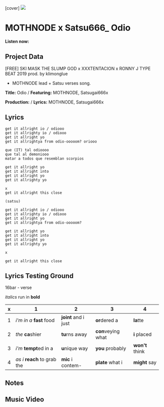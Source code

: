 [cover] ![](57175019_319474918741616_8502199518755923887_n.jpg)

# MOTHNODE x Satsu666_ Odio

**Listen now:** 

## Project Data

[FREE] SKI MASK THE SLUMP GOD x XXXTENTACION x RONNY J TYPE BEAT 2019  prod. by klimonglue

- MOTHNODE lead + Satsu verses song.

**Title:** Odio / **Featuring:** MOTHNODE, Satsugai666x

**Production:**  / **Lyrics:** MOTHNODE, Satsugai666x

## Lyrics

```
get it allright io / odiooo
get it allrighty io / odiooo
get it allright yo
get it allrightya from odio-ooooom? oriooo

que (IT) tal odioooo
que tal al demoniooo
matar a todos que resemblan scorpios

get it allright yo
get it allright into
get it allright yo
get it allrighty yo

x
get it allright this close

(satsu)

get it allright io / odiooo
get it allrighty io / odiooo
get it allright yo
get it allrightya from odio-ooooom?

get it allright yo
get it allright into
get it allright yo
get it allrighty yo

x

get it allright this close

```

## Lyrics Testing Ground

16bar - verse

*italics* run in
**bold**

| x | 1 | 2 | 3 | 4 |
|---|---|---|---|---|
| 1 | *i'm in a* **fast** food | **joint** and i just  | **or**dered a  | **la**tte  |
| 2 | *the* **ca**shier | **tu**rns away  |  **con**veying what |  **i** placed |
| 3 | *i'm* **tempt**ed in a | **u**nique way  |  **you** probably |  **won't** think |
| 4 | *as i* **reach** to grab the |  **mic** i contem-  | **plate** what i | **might** say |

## Notes

## Music Video
